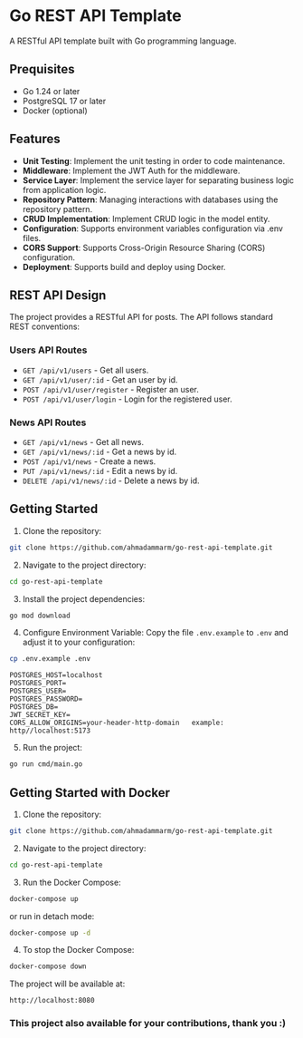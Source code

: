 # Go REST API Template

A RESTful API template built with Go programming language.

## Prequisites

- Go 1.24 or later
- PostgreSQL 17 or later
- Docker (optional)


## Features

- **Unit Testing**: Implement the unit testing in order to code maintenance.
- **Middleware**: Implement the JWT Auth for the middleware.
- **Service Layer**: Implement the service layer for separating business logic from application logic.
- **Repository Pattern**: Managing interactions with databases using the repository pattern.
- **CRUD Implementation**: Implement CRUD logic in the model entity.
- **Configuration**: Supports environment variables configuration via .env files.
- **CORS Support**: Supports Cross-Origin Resource Sharing (CORS) configuration.
- **Deployment**: Supports build and deploy using Docker.

## REST API Design

The project provides a RESTful API for posts. The API follows standard REST conventions:

### Users API Routes

- `GET /api/v1/users` - Get all users.
- `GET /api/v1/user/:id` - Get an user by id.
- `POST /api/v1/user/register` - Register an user.
- `POST /api/v1/user/login` - Login for the registered user.


### News API Routes

- `GET /api/v1/news` - Get all news.
- `GET /api/v1/news/:id` - Get a news by id.
- `POST /api/v1/news` - Create a news.
- `PUT /api/v1/news/:id` - Edit a news by id.
- `DELETE /api/v1/news/:id` - Delete a news by id.


## Getting Started

1. Clone the repository:

```sh
git clone https://github.com/ahmadammarm/go-rest-api-template.git
```

2. Navigate to the project directory:

```sh
cd go-rest-api-template
```

3. Install the project dependencies:

```sh
go mod download
```

4. Configure Environment Variable: Copy the file `.env.example` to `.env` and adjust it to your configuration:

```sh
cp .env.example .env
```

```
POSTGRES_HOST=localhost
POSTGRES_PORT=
POSTGRES_USER=
POSTGRES_PASSWORD=
POSTGRES_DB=
JWT_SECRET_KEY=
CORS_ALLOW_ORIGINS=your-header-http-domain   example: http//localhost:5173
```


5. Run the project:

```sh
go run cmd/main.go
```


## Getting Started with Docker

1. Clone the repository:
```sh
git clone https://github.com/ahmadammarm/go-rest-api-template.git
```

2. Navigate to the project directory:

```sh
cd go-rest-api-template
```

3. Run the Docker Compose:

```sh
docker-compose up
```

or run in detach mode:
```sh
docker-compose up -d
```

4. To stop the Docker Compose:
```sh
docker-compose down
```

The project will be available at:

`http://localhost:8080`

### This project also available for your contributions, thank you :)


